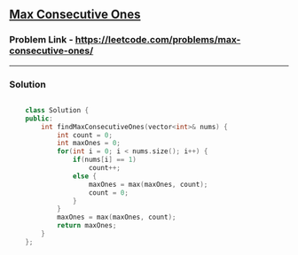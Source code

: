 ## [Max Consecutive Ones](https://leetcode.com/problems/max-consecutive-ones/)

### Problem Link - https://leetcode.com/problems/max-consecutive-ones/

---

### Solution

```cpp

    class Solution {
    public:
        int findMaxConsecutiveOnes(vector<int>& nums) {
            int count = 0;
            int maxOnes = 0;
            for(int i = 0; i < nums.size(); i++) {
                if(nums[i] == 1)
                    count++;
                else {
                    maxOnes = max(maxOnes, count);
                    count = 0;
                }
            }
            maxOnes = max(maxOnes, count);
            return maxOnes;
        }
    };

```